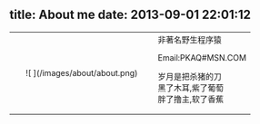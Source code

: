 title: About me
date: 2013-09-01 22:01:12
---
<table style="margin:0;padding:0;width:100%;">
<tr>
<td style="text-align: center;width:240px;"> 
![ ](/images/about/about.png)
</td>
<td style="text-align: left;" valign="top">
非著名野生程序猿

Email:PKAQ#MSN.COM




岁月是把杀猪的刀  
黑了木耳,紫了葡萄  
胖了撸主,软了香蕉
</td>
</tr>
</table>

